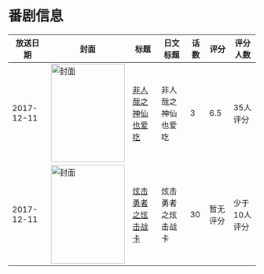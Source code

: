 # 番剧信息

|放送日期|封面|标题|日文标题|话数|评分|评分人数|
|---|---|---|---|---|---|---|
|2017-12-11|<img src="https://lain.bgm.tv/pic/cover/c/d7/09/231974_iMCuE.jpg" alt="封面" style="width:150px;height:200px;object-fit:cover;">|[非人哉之神仙也爱吃](https://bangumi.tv/subject/231974)|非人哉之神仙也爱吃|3|6.5|35人评分|
|2017-12-11|<img src="https://lain.bgm.tv/pic/cover/c/82/68/231464_7H57n.jpg" alt="封面" style="width:150px;height:200px;object-fit:cover;">|[炫击勇者之炫击战卡](https://bangumi.tv/subject/231464)|炫击勇者之炫击战卡|30|暂无评分|少于10人评分|

